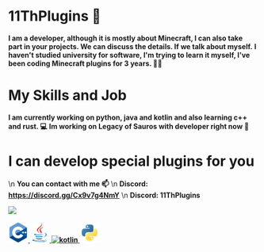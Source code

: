 # 11ThPlugins 👋
**I am a developer, although it is mostly about Minecraft, I can also take part in your projects. We can discuss the details. If we talk about myself.**
**I haven't studied university for software, I'm trying to learn it myself, I've been coding Minecraft plugins for 3 years. 🐱‍👤**

# My Skills and Job
**I am currently working on python, java and kotlin and also learning c++ and rust. 💻**
**Im working on Legacy of Sauros with developer right now 💼**

# I can develop special plugins for you
\n **You can contact with me 📫**
\n **Discord: https://discord.gg/Cx9v7g4NmY**
\n **Discord: 11ThPlugins**

**![](https://komarev.com/ghpvc/?username=11ThPlugins)**



**<p align="left"> <a href="https://www.w3schools.com/cpp/" target="_blank" rel="noreferrer"> <img src="https://raw.githubusercontent.com/devicons/devicon/master/icons/cplusplus/cplusplus-original.svg" alt="cplusplus" width="40" height="40"/> </a> <a href="https://www.java.com" target="_blank" rel="noreferrer"> <img src="https://raw.githubusercontent.com/devicons/devicon/master/icons/java/java-original.svg" alt="java" width="40" height="40"/> </a> <a href="https://kotlinlang.org" target="_blank" rel="noreferrer"> <img src="https://www.vectorlogo.zone/logos/kotlinlang/kotlinlang-icon.svg" alt="kotlin" width="40" height="40"/> </a> <a href="https://www.python.org" target="_blank" rel="noreferrer"> <img src="https://raw.githubusercontent.com/devicons/devicon/master/icons/python/python-original.svg" alt="python" width="40" height="40"/>**
